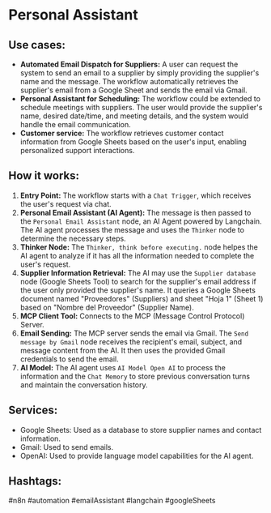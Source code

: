# Personal Assistant

## Use cases:

- **Automated Email Dispatch for Suppliers:** A user can request the system to send an email to a supplier by simply providing the supplier's name and the message. The workflow automatically retrieves the supplier's email from a Google Sheet and sends the email via Gmail.
- **Personal Assistant for Scheduling:** The workflow could be extended to schedule meetings with suppliers. The user would provide the supplier's name, desired date/time, and meeting details, and the system would handle the email communication.
- **Customer service:** The workflow retrieves customer contact information from Google Sheets based on the user's input, enabling personalized support interactions.

## How it works:

1.  **Entry Point:** The workflow starts with a `Chat Trigger`, which receives the user's request via chat.
2.  **Personal Email Assistant (AI Agent):** The message is then passed to the `Personal Email Assistant` node, an AI Agent powered by Langchain. The AI agent processes the message and uses the `Thinker` node to determine the necessary steps.
3.  **Thinker Node:** The `Thinker, think before executing.` node helpes the AI agent to analyze if it has all the information needed to complete the user's request.
4.  **Supplier Information Retrieval:** The AI may use the `Supplier database` node (Google Sheets Tool) to search for the supplier's email address if the user only provided the supplier's name. It queries a Google Sheets document named "Proveedores" (Suppliers) and sheet "Hoja 1" (Sheet 1) based on "Nombre del Proveedor" (Supplier Name).
5.  **MCP Client Tool:** Connects to the MCP (Message Control Protocol) Server.
6.  **Email Sending:** The MCP server sends the email via Gmail. The `Send message by Gmail` node receives the recipient's email, subject, and message content from the AI. It then uses the provided Gmail credentials to send the email.
7.  **AI Model:** The AI agent uses `AI Model Open AI` to process the information and the `Chat Memory` to store previous conversation turns and maintain the conversation history.

## Services:

*   Google Sheets: Used as a database to store supplier names and contact information.
*   Gmail: Used to send emails.
*   OpenAI: Used to provide language model capabilities for the AI agent.

## Hashtags:

#n8n #automation #emailAssistant #langchain #googleSheets
